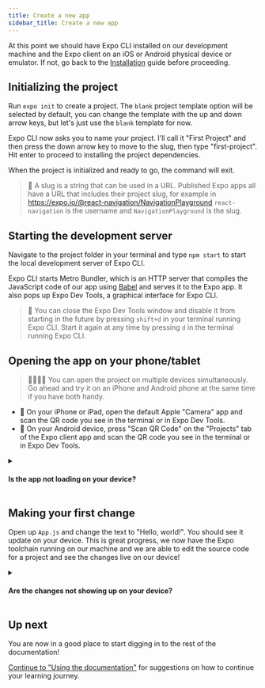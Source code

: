 ```yaml
---
title: Create a new app
sidebar_title: Create a new app
---
```


At this point we should have Expo CLI installed on our development machine and the Expo client on an iOS or Android physical device or emulator. If not, go back to the [Installation](../../introduction/installation/) guide before proceeding.

## Initializing the project

Run `expo init` to create a project. The `blank` project template option will be selected by default, you can change the template with the up and down arrow keys, but let's just use the `blank` template for now.

Expo CLI now asks you to name your project. I'll call it "First Project" and then press the down arrow key to move to the slug, then type "first-project". Hit enter to proceed to installing the project dependencies.

When the project is initialized and ready to go, the command will exit.

> 🤔 A slug is a string that can be used in a URL. Published Expo apps all have a URL that includes their project slug, for example in https://expo.io/@react-navigation/NavigationPlayground `react-navigation` is the username and `NavigationPlayground` is the slug.

## Starting the development server

Navigate to the project folder in your terminal and type `npm start` to start the local development server of Expo CLI.

Expo CLI starts Metro Bundler, which is an HTTP server that compiles the JavaScript code of our app using [Babel](https://babeljs.io/) and serves it to the Expo app. It also pops up Expo Dev Tools, a graphical interface for Expo CLI.

> 👋 You can close the Expo Dev Tools window and disable it from starting in the future by pressing `shift+d` in your terminal running Expo CLI. Start it again at any time by pressing `d` in the terminal running Expo CLI.

## Opening the app on your phone/tablet

> 👨‍👩‍👧‍👧 You can open the project on multiple devices simultaneously. Go ahead and try it on an iPhone and Android phone at the same time if you have both handy.

- 🍎 On your iPhone or iPad, open the default Apple "Camera" app and scan the QR code you see in the terminal or in Expo Dev Tools.
- 🤖 On your Android device, press "Scan QR Code" on the "Projects" tab of the Expo client app and scan the QR code you see in the terminal or in Expo Dev Tools.

<details><summary><h4>Is the app not loading on your device?</h4></summary>
<p>

First, make sure that you are on the same wifi network on your computer and your device.

If it still doesn't work, it may be due to the router configuration &mdash; this is common for public networks. You can work around this by choosing the "Tunnel" connection type in Expo Dev Tools, then scanning the QR code again.

> 🐢 Using the "Tunnel" connection type will make app reloads considerably slower than on "LAN" or "Local", so it's best to avoid tunnel when possible. You may want to install a simulator/emulator to speed up development if "Tunnel" is required for accessing your machine from another device on your network.

</p>
</details>

## Making your first change

Open up `App.js` and change the text to "Hello, world!". You should see it update on your device. This is great progress, we now have the Expo toolchain running on our machine and we are able to edit the source code for a project and see the changes live on our device!

<details style={{paddingTop: 0}}><summary><h4>Are the changes not showing up on your device?</h4></summary>
<p>

The Expo client is configured by default to automatically reload the app whenever a file is changed, but let's just make sure we go over the steps to enable it in case somehow things just aren't working.

- First, make sure you have [development mode enabled in Expo CLI](../development-mode/#development-mode).
- Next, close the app and reopen it.
- Once the app is open again, shake your device to reveal the developer menu. If you are using an emulator, press `⌘+d` for iOS or `ctrl+m` for Android.
- If you see `Enable Live Reload`, press it and your app will reload. If you see `Disable Live Reload` then exit the developer menu and try making another change.

  ![In-app developer menu](/static/images/developer-menu.png)

</p>
</details>

## Up next

You are now in a good place to start digging in to the rest of the documentation!

[Continue to "Using the documentation"](../../next-steps/using-the-documentation/) for suggestions on how to continue your learning journey.